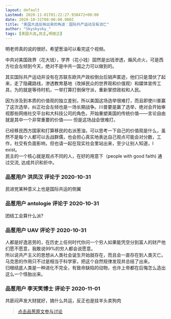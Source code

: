 ```yaml
---
layout: default
Lastmod: 2020-11-01T01:22:27.938472+00:00
date: 2020-10-31T00:00:00.000Z
title: "美国大选反映出来的角逐：国际共产运动没有消亡"
author: "Skyskysky_"
tags: [美国大选,民主,明居正]
---
```


明老师真的说的很好。希望葱油可以看完这个视频。  
  
中共对美国政界（花大钱），学界（花小钱）固然是出钱滲透，煽风点火，可是西方社会左倾到今天，绝对不是中共一国之力可以做到的。  
  
其实国际共产运动并没有在苏联东欧共产政权倒台后销声匿迹，他们只是潜伏了起来，走了隐藏路线，渗透教育基地（改掉民众的世界观和价值观）和媒体宣传工具，为的就是等待时机，一举打算打倒保守派，重新掌控政权和人民。  
  
因为涉及到本质的价值观的独立差别，所以美国这场选举很难打，而且即使川普赢了这次选举，纠正社会左倾也是一场长期战争。川普要是赢了选举，绝对会开始审视那些网络社交平台和大科技公司的角色，开始重塑美国的传统价值——言论自由就是其中一个非常重要的价值—— 但是这场战会很难打。  
  
已经移民西方国家和打算移民的右派葱油，可以思考一下自己的价值观是什么，虽然不是每个人都可以舌战群儒，也会担心真实地表达自己观点可能会对分数，工作，社交有负面影响，但也请一起在现实社会里站出来，至少让别人知道，I exist。  
民主的一个核心就是观点不同的人，在好的用意下（people with good faith) 通过交流, 达成共识和折中。

            
### 品葱用户 **洪凤汉** 评论于 2020-10-31
        
民进党某种意义上也是国际共运的侧翼
        


            
### 品葱用户 **antologie** 评论于 2020-10-31
        
团结工会算什么派?
        


            
### 品葱用户 **UAV** 评论于 2020-10-31
        
人都是好逸恶劳的，在历史上任何时代你问一个穷人如果能凭空分到富人的财产他们愿不愿意，我敢说99%的穷人都会说愿意。  
所以说共产主义的思想从人类社会诞生开始就存在，而且会一直存在到人类灭亡。马克思的作用只不过是相当于科学家，把这个自然规律发现并总结了出来。  
归根结底人类是一种进化不完全，有致命缺陷的动物，也许上帝都在后悔怎么造出这么一个怪胎出来。
        


            
### 品葱用户 **李天笑博士** 评论于 2020-11-01
        
共匪闷声发大财就好，搞什么共运，反正也是挂羊头卖狗肉
        






> [点击品葱原文参与讨论](https://pincong.rocks/video/3297)

